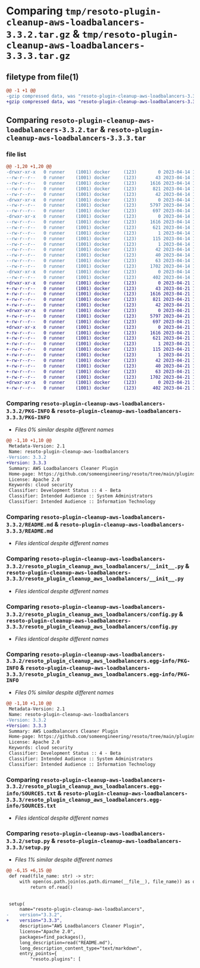 # Comparing `tmp/resoto-plugin-cleanup-aws-loadbalancers-3.3.2.tar.gz` & `tmp/resoto-plugin-cleanup-aws-loadbalancers-3.3.3.tar.gz`

## filetype from file(1)

```diff
@@ -1 +1 @@
-gzip compressed data, was "resoto-plugin-cleanup-aws-loadbalancers-3.3.2.tar", last modified: Fri Apr 14 16:13:29 2023, max compression
+gzip compressed data, was "resoto-plugin-cleanup-aws-loadbalancers-3.3.3.tar", last modified: Fri Apr 21 14:33:48 2023, max compression
```

## Comparing `resoto-plugin-cleanup-aws-loadbalancers-3.3.2.tar` & `resoto-plugin-cleanup-aws-loadbalancers-3.3.3.tar`

### file list

```diff
@@ -1,20 +1,20 @@
-drwxr-xr-x   0 runner    (1001) docker     (123)        0 2023-04-14 16:13:29.620683 resoto-plugin-cleanup-aws-loadbalancers-3.3.2/
--rw-r--r--   0 runner    (1001) docker     (123)       43 2023-04-14 16:11:23.000000 resoto-plugin-cleanup-aws-loadbalancers-3.3.2/MANIFEST.in
--rw-r--r--   0 runner    (1001) docker     (123)     1616 2023-04-14 16:13:29.620683 resoto-plugin-cleanup-aws-loadbalancers-3.3.2/PKG-INFO
--rw-r--r--   0 runner    (1001) docker     (123)      821 2023-04-14 16:11:23.000000 resoto-plugin-cleanup-aws-loadbalancers-3.3.2/README.md
--rw-r--r--   0 runner    (1001) docker     (123)       42 2023-04-14 16:11:23.000000 resoto-plugin-cleanup-aws-loadbalancers-3.3.2/requirements.txt
-drwxr-xr-x   0 runner    (1001) docker     (123)        0 2023-04-14 16:13:29.612683 resoto-plugin-cleanup-aws-loadbalancers-3.3.2/resoto_plugin_cleanup_aws_loadbalancers/
--rw-r--r--   0 runner    (1001) docker     (123)     5797 2023-04-14 16:11:23.000000 resoto-plugin-cleanup-aws-loadbalancers-3.3.2/resoto_plugin_cleanup_aws_loadbalancers/__init__.py
--rw-r--r--   0 runner    (1001) docker     (123)      697 2023-04-14 16:11:23.000000 resoto-plugin-cleanup-aws-loadbalancers-3.3.2/resoto_plugin_cleanup_aws_loadbalancers/config.py
-drwxr-xr-x   0 runner    (1001) docker     (123)        0 2023-04-14 16:13:29.620683 resoto-plugin-cleanup-aws-loadbalancers-3.3.2/resoto_plugin_cleanup_aws_loadbalancers.egg-info/
--rw-r--r--   0 runner    (1001) docker     (123)     1616 2023-04-14 16:13:29.000000 resoto-plugin-cleanup-aws-loadbalancers-3.3.2/resoto_plugin_cleanup_aws_loadbalancers.egg-info/PKG-INFO
--rw-r--r--   0 runner    (1001) docker     (123)      621 2023-04-14 16:13:29.000000 resoto-plugin-cleanup-aws-loadbalancers-3.3.2/resoto_plugin_cleanup_aws_loadbalancers.egg-info/SOURCES.txt
--rw-r--r--   0 runner    (1001) docker     (123)        1 2023-04-14 16:13:29.000000 resoto-plugin-cleanup-aws-loadbalancers-3.3.2/resoto_plugin_cleanup_aws_loadbalancers.egg-info/dependency_links.txt
--rw-r--r--   0 runner    (1001) docker     (123)      115 2023-04-14 16:13:29.000000 resoto-plugin-cleanup-aws-loadbalancers-3.3.2/resoto_plugin_cleanup_aws_loadbalancers.egg-info/entry_points.txt
--rw-r--r--   0 runner    (1001) docker     (123)        1 2023-04-14 16:13:29.000000 resoto-plugin-cleanup-aws-loadbalancers-3.3.2/resoto_plugin_cleanup_aws_loadbalancers.egg-info/not-zip-safe
--rw-r--r--   0 runner    (1001) docker     (123)       42 2023-04-14 16:13:29.000000 resoto-plugin-cleanup-aws-loadbalancers-3.3.2/resoto_plugin_cleanup_aws_loadbalancers.egg-info/requires.txt
--rw-r--r--   0 runner    (1001) docker     (123)       40 2023-04-14 16:13:29.000000 resoto-plugin-cleanup-aws-loadbalancers-3.3.2/resoto_plugin_cleanup_aws_loadbalancers.egg-info/top_level.txt
--rw-r--r--   0 runner    (1001) docker     (123)       63 2023-04-14 16:13:29.620683 resoto-plugin-cleanup-aws-loadbalancers-3.3.2/setup.cfg
--rw-r--r--   0 runner    (1001) docker     (123)     1702 2023-04-14 16:11:23.000000 resoto-plugin-cleanup-aws-loadbalancers-3.3.2/setup.py
-drwxr-xr-x   0 runner    (1001) docker     (123)        0 2023-04-14 16:13:29.620683 resoto-plugin-cleanup-aws-loadbalancers-3.3.2/test/
--rw-r--r--   0 runner    (1001) docker     (123)      402 2023-04-14 16:11:23.000000 resoto-plugin-cleanup-aws-loadbalancers-3.3.2/test/test_config.py
+drwxr-xr-x   0 runner    (1001) docker     (123)        0 2023-04-21 14:33:48.989458 resoto-plugin-cleanup-aws-loadbalancers-3.3.3/
+-rw-r--r--   0 runner    (1001) docker     (123)       43 2023-04-21 14:31:35.000000 resoto-plugin-cleanup-aws-loadbalancers-3.3.3/MANIFEST.in
+-rw-r--r--   0 runner    (1001) docker     (123)     1616 2023-04-21 14:33:48.989458 resoto-plugin-cleanup-aws-loadbalancers-3.3.3/PKG-INFO
+-rw-r--r--   0 runner    (1001) docker     (123)      821 2023-04-21 14:31:35.000000 resoto-plugin-cleanup-aws-loadbalancers-3.3.3/README.md
+-rw-r--r--   0 runner    (1001) docker     (123)       42 2023-04-21 14:31:35.000000 resoto-plugin-cleanup-aws-loadbalancers-3.3.3/requirements.txt
+drwxr-xr-x   0 runner    (1001) docker     (123)        0 2023-04-21 14:33:48.989458 resoto-plugin-cleanup-aws-loadbalancers-3.3.3/resoto_plugin_cleanup_aws_loadbalancers/
+-rw-r--r--   0 runner    (1001) docker     (123)     5797 2023-04-21 14:31:35.000000 resoto-plugin-cleanup-aws-loadbalancers-3.3.3/resoto_plugin_cleanup_aws_loadbalancers/__init__.py
+-rw-r--r--   0 runner    (1001) docker     (123)      697 2023-04-21 14:31:35.000000 resoto-plugin-cleanup-aws-loadbalancers-3.3.3/resoto_plugin_cleanup_aws_loadbalancers/config.py
+drwxr-xr-x   0 runner    (1001) docker     (123)        0 2023-04-21 14:33:48.989458 resoto-plugin-cleanup-aws-loadbalancers-3.3.3/resoto_plugin_cleanup_aws_loadbalancers.egg-info/
+-rw-r--r--   0 runner    (1001) docker     (123)     1616 2023-04-21 14:33:48.000000 resoto-plugin-cleanup-aws-loadbalancers-3.3.3/resoto_plugin_cleanup_aws_loadbalancers.egg-info/PKG-INFO
+-rw-r--r--   0 runner    (1001) docker     (123)      621 2023-04-21 14:33:48.000000 resoto-plugin-cleanup-aws-loadbalancers-3.3.3/resoto_plugin_cleanup_aws_loadbalancers.egg-info/SOURCES.txt
+-rw-r--r--   0 runner    (1001) docker     (123)        1 2023-04-21 14:33:48.000000 resoto-plugin-cleanup-aws-loadbalancers-3.3.3/resoto_plugin_cleanup_aws_loadbalancers.egg-info/dependency_links.txt
+-rw-r--r--   0 runner    (1001) docker     (123)      115 2023-04-21 14:33:48.000000 resoto-plugin-cleanup-aws-loadbalancers-3.3.3/resoto_plugin_cleanup_aws_loadbalancers.egg-info/entry_points.txt
+-rw-r--r--   0 runner    (1001) docker     (123)        1 2023-04-21 14:33:48.000000 resoto-plugin-cleanup-aws-loadbalancers-3.3.3/resoto_plugin_cleanup_aws_loadbalancers.egg-info/not-zip-safe
+-rw-r--r--   0 runner    (1001) docker     (123)       42 2023-04-21 14:33:48.000000 resoto-plugin-cleanup-aws-loadbalancers-3.3.3/resoto_plugin_cleanup_aws_loadbalancers.egg-info/requires.txt
+-rw-r--r--   0 runner    (1001) docker     (123)       40 2023-04-21 14:33:48.000000 resoto-plugin-cleanup-aws-loadbalancers-3.3.3/resoto_plugin_cleanup_aws_loadbalancers.egg-info/top_level.txt
+-rw-r--r--   0 runner    (1001) docker     (123)       63 2023-04-21 14:33:48.989458 resoto-plugin-cleanup-aws-loadbalancers-3.3.3/setup.cfg
+-rw-r--r--   0 runner    (1001) docker     (123)     1702 2023-04-21 14:31:35.000000 resoto-plugin-cleanup-aws-loadbalancers-3.3.3/setup.py
+drwxr-xr-x   0 runner    (1001) docker     (123)        0 2023-04-21 14:33:48.989458 resoto-plugin-cleanup-aws-loadbalancers-3.3.3/test/
+-rw-r--r--   0 runner    (1001) docker     (123)      402 2023-04-21 14:31:35.000000 resoto-plugin-cleanup-aws-loadbalancers-3.3.3/test/test_config.py
```

### Comparing `resoto-plugin-cleanup-aws-loadbalancers-3.3.2/PKG-INFO` & `resoto-plugin-cleanup-aws-loadbalancers-3.3.3/PKG-INFO`

 * *Files 0% similar despite different names*

```diff
@@ -1,10 +1,10 @@
 Metadata-Version: 2.1
 Name: resoto-plugin-cleanup-aws-loadbalancers
-Version: 3.3.2
+Version: 3.3.3
 Summary: AWS Loadbalancers Cleaner Plugin
 Home-page: https://github.com/someengineering/resoto/tree/main/plugins/cleanup_aws_loadbalancers
 License: Apache 2.0
 Keywords: cloud security
 Classifier: Development Status :: 4 - Beta
 Classifier: Intended Audience :: System Administrators
 Classifier: Intended Audience :: Information Technology
```

### Comparing `resoto-plugin-cleanup-aws-loadbalancers-3.3.2/README.md` & `resoto-plugin-cleanup-aws-loadbalancers-3.3.3/README.md`

 * *Files identical despite different names*

### Comparing `resoto-plugin-cleanup-aws-loadbalancers-3.3.2/resoto_plugin_cleanup_aws_loadbalancers/__init__.py` & `resoto-plugin-cleanup-aws-loadbalancers-3.3.3/resoto_plugin_cleanup_aws_loadbalancers/__init__.py`

 * *Files identical despite different names*

### Comparing `resoto-plugin-cleanup-aws-loadbalancers-3.3.2/resoto_plugin_cleanup_aws_loadbalancers/config.py` & `resoto-plugin-cleanup-aws-loadbalancers-3.3.3/resoto_plugin_cleanup_aws_loadbalancers/config.py`

 * *Files identical despite different names*

### Comparing `resoto-plugin-cleanup-aws-loadbalancers-3.3.2/resoto_plugin_cleanup_aws_loadbalancers.egg-info/PKG-INFO` & `resoto-plugin-cleanup-aws-loadbalancers-3.3.3/resoto_plugin_cleanup_aws_loadbalancers.egg-info/PKG-INFO`

 * *Files 0% similar despite different names*

```diff
@@ -1,10 +1,10 @@
 Metadata-Version: 2.1
 Name: resoto-plugin-cleanup-aws-loadbalancers
-Version: 3.3.2
+Version: 3.3.3
 Summary: AWS Loadbalancers Cleaner Plugin
 Home-page: https://github.com/someengineering/resoto/tree/main/plugins/cleanup_aws_loadbalancers
 License: Apache 2.0
 Keywords: cloud security
 Classifier: Development Status :: 4 - Beta
 Classifier: Intended Audience :: System Administrators
 Classifier: Intended Audience :: Information Technology
```

### Comparing `resoto-plugin-cleanup-aws-loadbalancers-3.3.2/resoto_plugin_cleanup_aws_loadbalancers.egg-info/SOURCES.txt` & `resoto-plugin-cleanup-aws-loadbalancers-3.3.3/resoto_plugin_cleanup_aws_loadbalancers.egg-info/SOURCES.txt`

 * *Files identical despite different names*

### Comparing `resoto-plugin-cleanup-aws-loadbalancers-3.3.2/setup.py` & `resoto-plugin-cleanup-aws-loadbalancers-3.3.3/setup.py`

 * *Files 1% similar despite different names*

```diff
@@ -6,15 +6,15 @@
 def read(file_name: str) -> str:
     with open(os.path.join(os.path.dirname(__file__), file_name)) as of:
         return of.read()
 
 
 setup(
     name="resoto-plugin-cleanup-aws-loadbalancers",
-    version="3.3.2",
+    version="3.3.3",
     description="AWS Loadbalancers Cleaner Plugin",
     license="Apache 2.0",
     packages=find_packages(),
     long_description=read("README.md"),
     long_description_content_type="text/markdown",
     entry_points={
         "resoto.plugins": [
```

